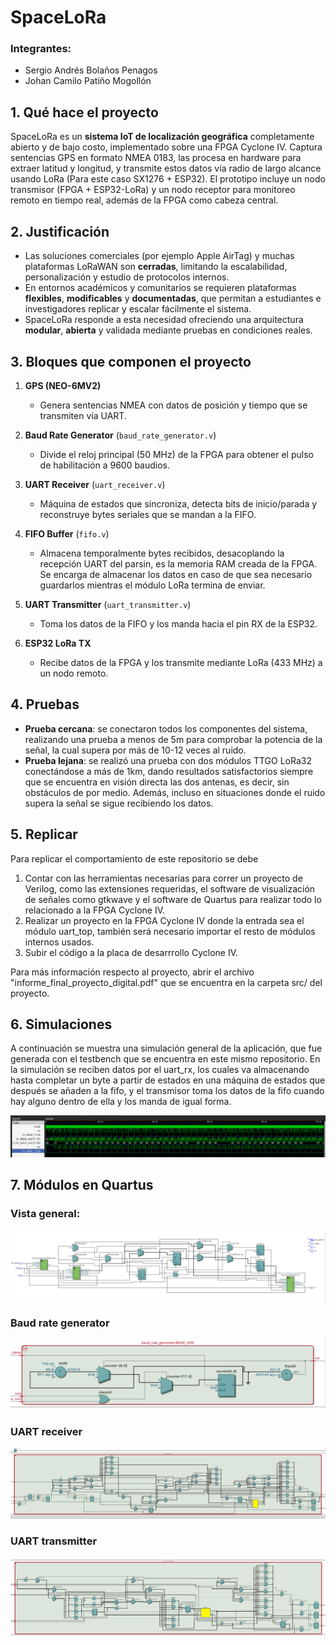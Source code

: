 # SpaceLoRa

### Integrantes:
* Sergio Andrés Bolaños Penagos
* Johan Camilo Patiño Mogollón

## 1. Qué hace el proyecto

SpaceLoRa es un **sistema IoT de localización geográfica** completamente abierto y de bajo costo, implementado sobre una FPGA Cyclone IV. Captura sentencias GPS en formato NMEA 0183, las procesa en hardware para extraer latitud y longitud, y transmite estos datos vía radio de largo alcance usando LoRa (Para este caso SX1276 + ESP32). El prototipo incluye un nodo transmisor (FPGA + ESP32-LoRa) y un nodo receptor para monitoreo remoto en tiempo real, además de la FPGA como cabeza central.

## 2. Justificación

- Las soluciones comerciales (por ejemplo Apple AirTag) y muchas plataformas LoRaWAN son **cerradas**, limitando la escalabilidad, personalización y estudio de protocolos internos.
- En entornos académicos y comunitarios se requieren plataformas **flexibles**, **modificables** y **documentadas**, que permitan a estudiantes e investigadores replicar y escalar fácilmente el sistema.
- SpaceLoRa responde a esta necesidad ofreciendo una arquitectura **modular**, **abierta** y validada mediante pruebas en condiciones reales.

## 3. Bloques que componen el proyecto

1. **GPS (NEO-6MV2)**  
   - Genera sentencias NMEA con datos de posición y tiempo que se transmiten vía UART.

2. **Baud Rate Generator** (`baud_rate_generator.v`)  
   - Divide el reloj principal (50 MHz) de la FPGA para obtener el pulso de habilitación a 9600 baudios.

3. **UART Receiver** (`uart_receiver.v`)  
   - Máquina de estados que sincroniza, detecta bits de inicio/parada y reconstruye bytes seriales que se mandan a la FIFO.

4. **FIFO Buffer** (`fifo.v`)  
   - Almacena temporalmente bytes recibidos, desacoplando la recepción UART del parsin, es la memoria RAM creada de la FPGA. Se encarga de almacenar los datos en caso de que sea necesario guardarlos mientras el módulo LoRa termina de enviar.

6. **UART Transmitter** (`uart_transmitter.v`)  
   - Toma los datos de la FIFO y los manda hacia el pin RX de la ESP32.

7. **ESP32 LoRa TX**  
   - Recibe datos de la FPGA y los transmite mediante LoRa (433 MHz) a un nodo remoto.

## 4. Pruebas

- **Prueba cercana**: se conectaron todos los componentes del sistema, realizando una prueba a menos de 5m para comprobar la potencia de la señal, la cual supera por más de 10-12 veces al ruido.
- **Prueba lejana**: se realizó una prueba con dos módulos TTGO LoRa32 conectándose a más de 1km, dando resultados satisfactorios siempre que se encuentra en visión directa las dos antenas, es decir, sin obstáculos de por medio. Además, incluso en situaciones donde el ruido supera la señal se sigue recibiendo los datos.  

## 5. Replicar

Para replicar el comportamiento de este repositorio se debe
1. Contar con las herramientas necesarias para correr un proyecto de Verilog, como las extensiones requeridas, el software de visualización de señales como gtkwave y el software de Quartus para realizar todo lo relacionado a la FPGA Cyclone IV.
2. Realizar un proyecto en la FPGA Cyclone IV donde la entrada sea el módulo uart_top, también será necesario importar el resto de módulos internos usados.
3. Subir el código a la placa de desarrrollo Cyclone IV.


Para más información respecto al proyecto, abrir el archivo "informe_final_proyecto_digital.pdf" que se encuentra en la carpeta src/ del proyecto.

## 6. Simulaciones 

A continuación se muestra una simulación general de la aplicación, que fue generada con el testbench que se encuentra en este mismo repositorio.
En la simulación se reciben datos por el uart_rx, los cuales va almacenando hasta completar un byte a partir de estados en una máquina de estados que después se añaden a la fifo, y el transmisor toma los datos de la fifo cuando hay alguno dentro de ella y los manda de igual forma.

<img src="./images/simulacion.png" alt="Simulacion testbench general" />

## 7. Módulos en Quartus

### Vista general:
<img src="./images/general.png" alt="Simulacion testbench general" />

### Baud rate generator
<img src="./images/baud_rate_generator.png" alt="Simulacion testbench general" />

### UART receiver
<img src="./images/uart_receiver.png" alt="Simulacion testbench general" />

### UART transmitter
<img src="./images/uart_transmitter.png" alt="Simulacion testbench general" />

